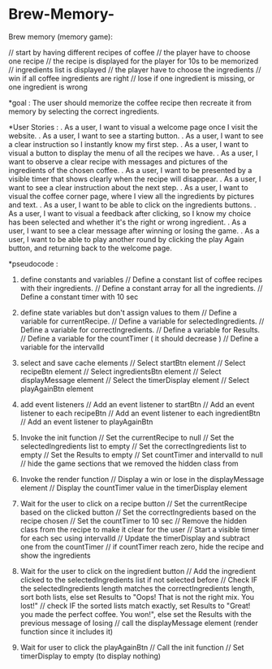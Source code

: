 # Brew-Memory-
Brew memory  (memory game):

// start by having different recipes of coffee 
// the player have to choose one recipe 
// the recipe is displayed for the player for 10s to be memorized 
// ingredients list is displayed 
// the player have to choose the ingredients 
// win if all coffee ingredients are right 
// lose if one ingredient is missing, or one ingredient is wrong 

*goal : The user should memorize the coffee recipe then recreate it from memory by selecting the correct ingredients. 


*User Stories :
. As a user, I want to visual a welcome page once I visit the website.
. As a user, I want to see a starting button.
. As a user, I want to see a clear instruction so I instantly know my first step.
. As a user, I want to visual a button to display the menu of all the recipes we have.
. As a user, I want to observe a clear recipe with messages and pictures of the ingredients of the chosen coffee.
. As a user, I want to be presented by a visible timer that shows clearly when the recipe will disappear.
. As a user, I want to see a clear instruction about the next step.
. As a user, I want to visual the coffee corner page, where I view all the ingredients by pictures and text.
. As a user, I want to be able to click on the ingredients buttons.
. As a user, I want to visual a feedback after clicking, so I know my choice has been selected and whether it's the right or wrong ingredient.
. As a user, I want to see a clear message after winning or losing the game.
. As a user, I want to be able to play another round by clicking the play Again button, and returning back to the welcome page.

*pseudocode :

1. define constants and variables
// Define a constant list of coffee recipes with their ingredients.
// Define a constant array for all the ingredients. 
// Define a constant timer with 10 sec
 
2. define state variables but don't assign values to them
// Define a variable for currentRecipe.
// Define a variable for selectedIngredients.
// Define a variable for correctIngredients.
// Define a variable for Results.
// Define a variable for the countTimer ( it should decrease )
// Define a variable for the intervalId

3. select and save cache elements
// Select startBtn element
// Select recipeBtn element
// Select ingredientsBtn element
// Select displayMessage element
// Select the timerDisplay element
// Select playAgainBtn element

4. add event listeners
// Add an event listener to startBtn 
// Add an event listener to each recipeBtn
// Add an event listener to each ingredientBtn
// Add an event listener to playAgainBtn

5. Invoke the init function 
// Set the currentRecipe to null
// Set the selectedIngredients list to empty
// Set the correctIngredients list to empty
// Set the Results to empty 
// Set countTimer and intervalId to null 
// hide the game sections that we removed the hidden class from

6. Invoke the render function
// Display a win or lose in the displayMessage element
// Display the countTimer value in the timerDisplay element

7. Wait for the user to click on a recipe button 
// Set the currentRecipe based on the clicked button 
// Set the correctIngredients based on the recipe chosen
// Set the countTimer to 10 sec
// Remove the hidden class from the recipe to make it clear for the user
// Start a visible timer for each sec using intervalId 
// Update the timerDisplay and subtract one from the countTimer
// if countTimer reach zero, hide the recipe and show the ingredients

8. Wait for the user to click on the ingredient button
// Add the ingredient clicked to the selectedIngredients list if not selected before
// Check IF the selectedIngredients length matches the correctIngredients length, sort both lists, else set Results to "Oops! That is not the right mix. You lost!"
// check IF the sorted lists match exactly, set Results to "Great! you made the perfect coffee. You won!", else set the Results with the previous message of losing
// call the displayMessage element (render function since it includes it)

9. Wait for user to click the playAgainBtn 
// Call the init function
// Set timerDisplay to empty (to display nothing)


